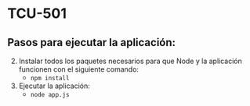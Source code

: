 # TCU-501

## Pasos para ejecutar la aplicación:

2. Instalar todos los paquetes necesarios para que Node y la aplicación funcionen con el siguiente comando:
   - `npm install`
3. Ejecutar la aplicación:
   - `node app.js`